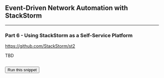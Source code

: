 ## Event-Driven Network Automation with StackStorm

---

### Part 6 - Using StackStorm as a Self-Service Platform

https://github.com/StackStorm/st2

TBD
```

```
<button type="button" class="btn btn-primary btn-sm" onclick="runSnippetInTab('linux1', 0)">Run this snippet</button>
